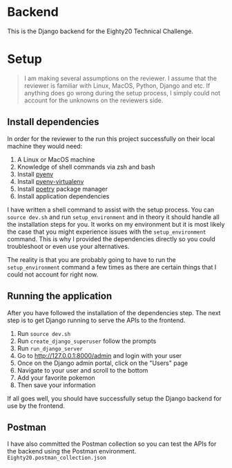 # Backend

This is the Django backend for the Eighty20 Technical Challenge.

# Setup

> I am making several assumptions on the reviewer. I assume that the reviewer is familiar with Linux, MacOS, Python, Django and etc. If anything does go wrong during the setup process, I simply could not account for the unknowns on the reviewers side.

## Install dependencies

In order for the reviewer to the run this project successfully on their local machine they would need:

1. A Linux or MacOS machine
2. Knowledge of shell commands via zsh and bash
3. Install [pyenv](https://github.com/pyenv/pyenv)
4. Install [pyenv-virtualenv](https://github.com/pyenv/pyenv-virtualenv)
5. Install [poetry](https://python-poetry.org/) package manager
6. Install application dependencies

I have written a shell command to assist with the setup process. You can `source dev.sh` and run `setup_environment` and in theory it should handle all the installation steps for you. It works on my environment but it is most likely the case that you might experience issues with the `setup_environment` command. This is why I provided the dependencies directly so you could troubleshoot or even use your alternatives.

The reality is that you are probably going to have to run the `setup_environment` command a few times as there are certain things that I could not account for right now.

## Running the application

After you have followed the installation of the dependencies step. The next step is to get Django running to serve the APIs to the frontend.

1. Run `source dev.sh`
2. Run `create_django_superuser` follow the prompts
3. Run `run_django_server`
4. Go to http://127.0.0.1:8000/admin and login with your user
5. Once on the Django admin portal, click on the "Users" page
6. Navigate to your user and scroll to the bottom
7. Add your favorite pokemon
8. Then save your information

If all goes well, you should have successfully setup the Django backend for use by the frontend.

## Postman

I have also committed the Postman collection so you can test the APIs for the backend using the Postman environment. `Eighty20.postman_collection.json`